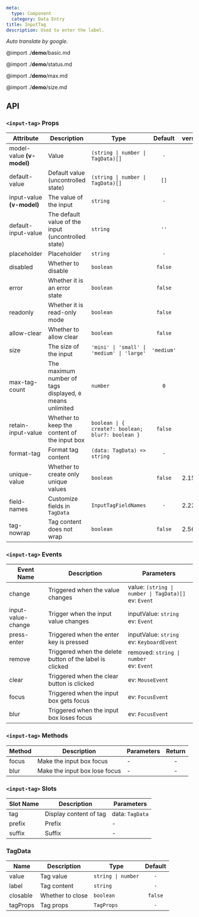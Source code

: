 ```yaml
meta:
  type: Component
  category: Data Entry
title: InputTag
description: Used to enter the label.
```

*Auto translate by google.*

@import ./__demo__/basic.md

@import ./__demo__/status.md

@import ./__demo__/max.md

@import ./__demo__/size.md

## API


### `<input-tag>` Props

|Attribute|Description|Type|Default|version|
|---|---|---|:---:|:---|
|model-value **(v-model)**|Value|`(string \| number \| TagData)[]`|`-`||
|default-value|Default value (uncontrolled state)|`(string \| number \| TagData)[]`|`[]`||
|input-value **(v-model)**|The value of the input|`string`|`-`||
|default-input-value|The default value of the input (uncontrolled state)|`string`|`''`||
|placeholder|Placeholder|`string`|`-`||
|disabled|Whether to disable|`boolean`|`false`||
|error|Whether it is an error state|`boolean`|`false`||
|readonly|Whether it is read-only mode|`boolean`|`false`||
|allow-clear|Whether to allow clear|`boolean`|`false`||
|size|The size of the input|`'mini' \| 'small' \| 'medium' \| 'large'`|`'medium'`||
|max-tag-count|The maximum number of tags displayed, `0` means unlimited|`number`|`0`||
|retain-input-value|Whether to keep the content of the input box|`boolean \| { create?: boolean; blur?: boolean }`|`false`||
|format-tag|Format tag content|`(data: TagData) => string`|`-`||
|unique-value|Whether to create only unique values|`boolean`|`false`|2.15.0|
|field-names|Customize fields in `TagData`|`InputTagFieldNames`|`-`|2.22.0|
|tag-nowrap|Tag content does not wrap|`boolean`|`false`|2.56.1|
### `<input-tag>` Events

|Event Name|Description|Parameters|
|---|---|---|
|change|Triggered when the value changes|value: `(string \| number \| TagData)[]`<br>ev: `Event`|
|input-value-change|Trigger when the input value changes|inputValue: `string`<br>ev: `Event`|
|press-enter|Triggered when the enter key is pressed|inputValue: `string`<br>ev: `KeyboardEvent`|
|remove|Triggered when the delete button of the label is clicked|removed: `string \| number`<br>ev: `Event`|
|clear|Triggered when the clear button is clicked|ev: `MouseEvent`|
|focus|Triggered when the input box gets focus|ev: `FocusEvent`|
|blur|Triggered when the input box loses focus|ev: `FocusEvent`|
### `<input-tag>` Methods

|Method|Description|Parameters|Return|
|---|---|---|:---:|
|focus|Make the input box focus|-|-|
|blur|Make the input box lose focus|-|-|
### `<input-tag>` Slots

|Slot Name|Description|Parameters|
|---|---|---|
|tag|Display content of tag|data: `TagData`|
|prefix|Prefix|-|
|suffix|Suffix|-|




### TagData

|Name|Description|Type|Default|
|---|---|---|:---:|
|value|Tag value|`string \| number`|`-`|
|label|Tag content|`string`|`-`|
|closable|Whether to close|`boolean`|`false`|
|tagProps|Tag props|`TagProps`|`-`|


